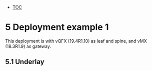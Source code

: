 * [TOC](Multi-Site.md#toc)

# 5 Deployment example 1

This deployment is with vQFX (19.4R1.10) as leaf and spine, and vMX (18.3R1.9) as gateway.

## 5.1 Underlay



